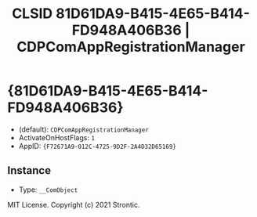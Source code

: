 ﻿---
title: "CLSID 81D61DA9-B415-4E65-B414-FD948A406B36 | CDPComAppRegistrationManager"
excerpt: What is COM-Object CLSID 81D61DA9-B415-4E65-B414-FD948A406B36?
---

# {81D61DA9-B415-4E65-B414-FD948A406B36}

* (default): `CDPComAppRegistrationManager`
* ActivateOnHostFlags: `1`
* AppID: `{F72671A9-012C-4725-9D2F-2A4D32D65169}`

## Instance

* Type: `__ComObject`

MIT License. Copyright (c) 2021 Strontic.


